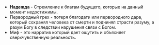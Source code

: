 * **Надежда** - Стремление к благам будущего, которые на данный момент недостижимы.
* Первородный грех - потеря благодати или первородного дара, который сохранял человека от смерти и подчинял страсти разуму, а разум Богу в следствии нарушения связи с Богом.
* Миф - это нарратив который дает ощутить и объясняет сверхчувственную реальность.